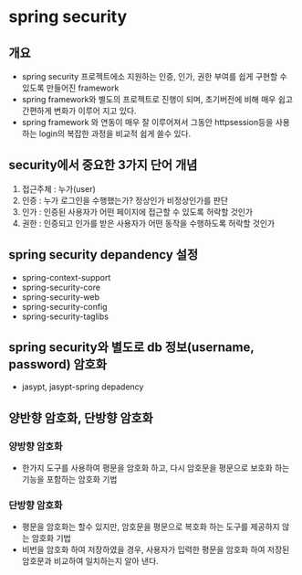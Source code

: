 # spring security

## 개요
* spring security  프로젝트에소 지원하는 인증, 인가, 권한 부여를 쉽게
구현할 수 있도록 만들어진 framework
* spring framework와 별도의 프로젝트로 진행이 되며, 초기버전에 비해 매우
쉽고 간편하게 변화가 이루어 지고 있다.
* spring framework 와 연동이 매우 잘 이루어져서 그동안 httpsession등을
사용하는 login의 복잡한 과정을 비교적 쉽게 쓸수 있다.

## security에서 중요한 3가지 단어 개념
1. 접근주체 : 누가(user)
2. 인증 : 누가 로그인을 수행했는가? 정상인가 비정상인가를 판단
3. 인가 : 인증된 사용자가 어떤 페이지에 접근할 수 있도록 허락할 것인가
4. 권한 : 인증되고 인가를 받은 사용자가 어떤 동작을 수행하도록 허락할 것인가

## spring security depandency 설정
* spring-context-support
* spring-security-core
* spring-security-web
* spring-security-config
* spring-security-taglibs

## spring security와 별도로 db 정보(username, password) 암호화
* jasypt, jasypt-spring depadency

## 양반향 암호화, 단방향 암호화
### 양방향 암호화
* 한가지 도구를 사용하여 평문을 암호화 하고, 다시 암호문을 평문으로 보호화 하는
기능을 포함하는 암호화 기법

### 단방향 암호화
* 평문을 암호화는 할수 있지만, 암호문을 평문으로 복호화 하는 도구를 제공하지 않는
암호화 기법
* 비번을 암호화 하여 저장하였을 경우, 사용자가 입력한 평문을 암호화 하여 저장된
암호문과 비교하여 일치하는지 알아 낸다.
